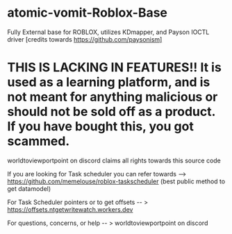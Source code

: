 # atomic-vomit-Roblox-Base
Fully External base for ROBLOX, utilizes KDmapper, and Payson IOCTL driver [credits towards https://github.com/paysonism]


# THIS IS LACKING IN FEATURES!! It is used as a learning platform, and is not meant for anything malicious or should not be sold off as a product. If you have bought this, you got scammed. 
worldtoviewportpoint on discord claims all rights towards this source code 

If you are looking for Task scheduler you can refer towards --> https://github.com/memelouse/roblox-taskscheduler (best public method to get datamodel) 

For Task Scheduler pointers or to get offsets -- > https://offsets.ntgetwritewatch.workers.dev

For questions, concerns, or help -- > worldtoviewportpoint on discord 
